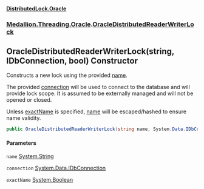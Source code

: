 #### [DistributedLock.Oracle](README.md 'README')
### [Medallion.Threading.Oracle](Medallion.Threading.Oracle.md 'Medallion.Threading.Oracle').[OracleDistributedReaderWriterLock](OracleDistributedReaderWriterLock.md 'Medallion.Threading.Oracle.OracleDistributedReaderWriterLock')

## OracleDistributedReaderWriterLock(string, IDbConnection, bool) Constructor

Constructs a new lock using the provided [name](OracleDistributedReaderWriterLock..ctor.JHJcHUumz9o6mcMVD9M0SQ.md#Medallion.Threading.Oracle.OracleDistributedReaderWriterLock.OracleDistributedReaderWriterLock(string,System.Data.IDbConnection,bool).name 'Medallion.Threading.Oracle.OracleDistributedReaderWriterLock.OracleDistributedReaderWriterLock(string, System.Data.IDbConnection, bool).name').

The provided [connection](OracleDistributedReaderWriterLock..ctor.JHJcHUumz9o6mcMVD9M0SQ.md#Medallion.Threading.Oracle.OracleDistributedReaderWriterLock.OracleDistributedReaderWriterLock(string,System.Data.IDbConnection,bool).connection 'Medallion.Threading.Oracle.OracleDistributedReaderWriterLock.OracleDistributedReaderWriterLock(string, System.Data.IDbConnection, bool).connection') will be used to connect to the database and will provide lock scope. It is assumed to be externally managed and
will not be opened or closed.

Unless [exactName](OracleDistributedReaderWriterLock..ctor.JHJcHUumz9o6mcMVD9M0SQ.md#Medallion.Threading.Oracle.OracleDistributedReaderWriterLock.OracleDistributedReaderWriterLock(string,System.Data.IDbConnection,bool).exactName 'Medallion.Threading.Oracle.OracleDistributedReaderWriterLock.OracleDistributedReaderWriterLock(string, System.Data.IDbConnection, bool).exactName') is specified, [name](OracleDistributedReaderWriterLock..ctor.JHJcHUumz9o6mcMVD9M0SQ.md#Medallion.Threading.Oracle.OracleDistributedReaderWriterLock.OracleDistributedReaderWriterLock(string,System.Data.IDbConnection,bool).name 'Medallion.Threading.Oracle.OracleDistributedReaderWriterLock.OracleDistributedReaderWriterLock(string, System.Data.IDbConnection, bool).name') will be escaped/hashed to ensure name validity.

```csharp
public OracleDistributedReaderWriterLock(string name, System.Data.IDbConnection connection, bool exactName=false);
```
#### Parameters

<a name='Medallion.Threading.Oracle.OracleDistributedReaderWriterLock.OracleDistributedReaderWriterLock(string,System.Data.IDbConnection,bool).name'></a>

`name` [System.String](https://docs.microsoft.com/en-us/dotnet/api/System.String 'System.String')

<a name='Medallion.Threading.Oracle.OracleDistributedReaderWriterLock.OracleDistributedReaderWriterLock(string,System.Data.IDbConnection,bool).connection'></a>

`connection` [System.Data.IDbConnection](https://docs.microsoft.com/en-us/dotnet/api/System.Data.IDbConnection 'System.Data.IDbConnection')

<a name='Medallion.Threading.Oracle.OracleDistributedReaderWriterLock.OracleDistributedReaderWriterLock(string,System.Data.IDbConnection,bool).exactName'></a>

`exactName` [System.Boolean](https://docs.microsoft.com/en-us/dotnet/api/System.Boolean 'System.Boolean')